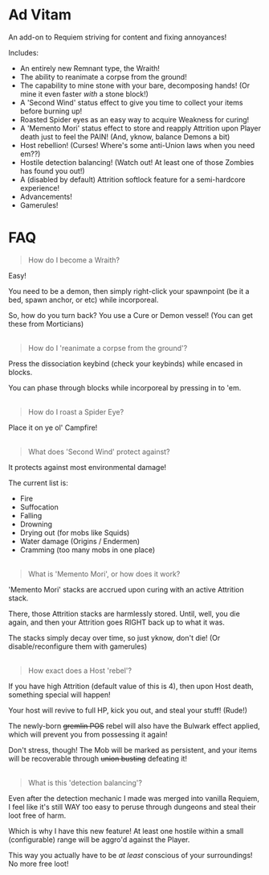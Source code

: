 # Ad Vitam

An add-on to Requiem striving for content and fixing annoyances!

Includes:
* An entirely new Remnant type, the Wraith!
* The ability to reanimate a corpse from the ground!
* The capability to mine stone with your bare, decomposing hands! (Or mine it even faster *with* a stone block!)
* A 'Second Wind' status effect to give you time to collect your items before burning up!
* Roasted Spider eyes as an easy way to acquire Weakness for curing!
* A 'Memento Mori' status effect to store and reapply Attrition upon Player death just to feel the PAIN! (And, yknow, balance Demons a bit)
* Host rebellion! (Curses! Where's some anti-Union laws when you need em??)
* Hostile detection balancing! (Watch out! At least one of those Zombies has found you out!)
* A (disabled by default) Attrition softlock feature for a semi-hardcore experience!
* Advancements!
* Gamerules!


# FAQ

> How do I become a Wraith?

Easy!

You need to be a demon, then simply right-click your spawnpoint (be it a bed, spawn anchor, or etc) while incorporeal.

So, how do you turn back? You use a Cure or Demon vessel! (You can get these from Morticians)
<br><br>

> How do I 'reanimate a corpse from the ground'?

Press the dissociation keybind (check your keybinds) while encased in blocks.

You can phase through blocks while incorporeal by pressing in to 'em.
<br><br>

> How do I roast a Spider Eye?

Place it on ye ol' Campfire!
<br><br>

> What does 'Second Wind' protect against?

It protects against most environmental damage!

The current list is:
* Fire
* Suffocation
* Falling
* Drowning
* Drying out (for mobs like Squids)
* Water damage (Origins / Endermen)
* Cramming (too many mobs in one place)
<br><br>

> What is 'Memento Mori', or how does it work?

'Memento Mori' stacks are accrued upon curing with an active Attrition stack.

There, those Attrition stacks are harmlessly stored. Until, well, you die again, and then your Attrition goes RIGHT back up to what it was.

The stacks simply decay over time, so just yknow, don't die! (Or disable/reconfigure them with gamerules)
<br><br>

> How exact does a Host 'rebel'?

If you have high Attrition (default value of this is 4), then upon Host death, something special will happen!

Your host will revive to full HP, kick you out, and steal your stuff! (Rude!)

The newly-born ~~gremlin POS~~ rebel will also have the Bulwark effect applied, which will prevent you from possessing it again!

Don't stress, though! The Mob will be marked as persistent, and your items will be recoverable through ~~union busting~~ defeating it!
<br><br>

> What is this 'detection balancing'?

Even after the detection mechanic I made was merged into vanilla Requiem, I feel like it's still WAY too easy to peruse through dungeons and steal their loot free of harm.

Which is why I have this new feature! At least one hostile within a small (configurable) range will be aggro'd against the Player.

This way you actually have to be *at least* conscious of your surroundings! No more free loot!
<br><br>
